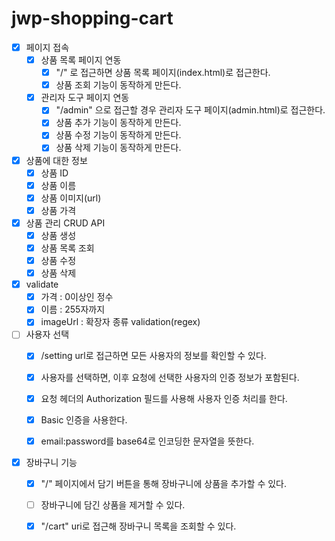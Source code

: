 # jwp-shopping-cart

- [x] 페이지 접속
    - [x] 상품 목록 페이지 연동
        - [x] "/" 로 접근하면 상품 목록 페이지(index.html)로 접근한다.
        - [x] 상품 조회 기능이 동작하게 만든다.
    - [x] 관리자 도구 페이지 연동
        - [x] "/admin" 으로 접근할 경우 관리자 도구 페이지(admin.html)로 접근한다.
        - [x] 상품 추가 기능이 동작하게 만든다.
        - [x] 상품 수정 기능이 동작하게 만든다.
        - [x] 상품 삭제 기능이 동작하게 만든다.

- [x] 상품에 대한 정보
    - [x] 상품 ID
    - [x] 상품 이름
    - [x] 상품 이미지(url)
    - [x] 상품 가격

- [x] 상품 관리 CRUD API
    - [x] 상품 생성
    - [x] 상품 목록 조회
    - [x] 상품 수정
    - [x] 상품 삭제

- [x] validate
    - [x] 가격 : 0이상인 정수
    - [x] 이름 : 255자까지
    - [x] imageUrl : 확장자 종류 validation(regex)

- [ ] 사용자 선택
  - [x] /setting url로 접근하면 모든 사용자의 정보를 확인할 수 있다.
  - [x] 사용자를 선택하면, 이후 요청에 선택한 사용자의 인증 정보가 포함된다.
  
  - [x] 요청 헤더의 Authorization 필드를 사용해 사용자 인증 처리를 한다.
  - [x] Basic 인증을 사용한다.
  - [x] email:password를 base64로 인코딩한 문자열을 뜻한다.

- [x] 장바구니 기능
  - [x] "/" 페이지에서 담기 버튼을 통해 장바구니에 상품을 추가할 수 있다.
  - [ ] 장바구니에 담긴 상품을 제거할 수 있다.
  - [x] "/cart" uri로 접근해 장바구니 목록을 조회할 수 있다.

